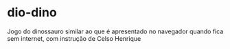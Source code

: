 # dio-dino
Jogo do dinossauro similar ao que é apresentado no navegador quando fica sem internet, com instrução de Celso Henrique 
